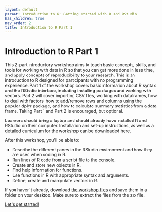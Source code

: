 ```yaml
---
layout: default
parent: Introduction to R: Getting started with R and RStudio
has_children: true
nav_order: 2
title: Introduction to R Part 1
---
```


# Introduction to R Part 1 

This 2-part introductory workshop aims to teach basic concepts, skills, and tools for working with data in R so that you can get more done in less time, and apply concepts of reproducibility to your research. This is an introduction to R designed for participants with no programming experience. Part 1 of the workshop covers basic information about R syntax and the RStudio interface, including installing packages and working with vectors. Part 2 will cover importing CSV files, working with dataframes, how to deal with factors, how to add/remove rows and columns using the popular dplyr package, and how to calculate summary statistics from a data frame. Taking Part 1 and Part 2 is encouraged, but optional.

Learners should bring a laptop and should already have installed R and RStudio on their computer. Installation and set-up instructions, as well as a detailed curriculum for the workshop can be downloaded here.

After this workshop, you'll be able to:

* Describe the different panes in the RStudio environment and how they are used when coding in R.
* Run lines of R code from a script file to the console.
* Create and store new objects in R.
* Find help information for functions.
* Use functions in R with appropriate syntax and arguments.
* Define, create and manipulate vectors in R.


If you haven't already, download [the workshop files]() and save them in a folder on your desktop. Make sure to extract the files from the zip file.


[Let's get started!]()
